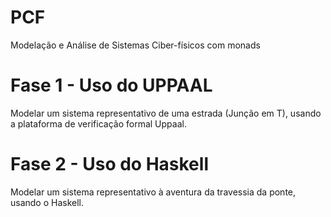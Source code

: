 # PCF

Modelação e Análise de Sistemas Ciber-físicos com monads

# Fase 1 - Uso do UPPAAL

Modelar um sistema representativo de uma estrada (Junção em T), usando a plataforma de verificação formal Uppaal.

# Fase 2 - Uso do Haskell

Modelar um sistema representativo à aventura da travessia da ponte, usando o Haskell.
